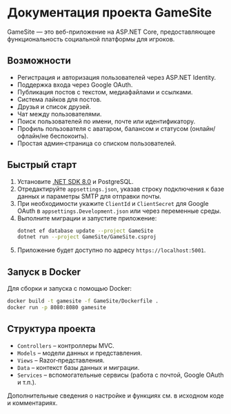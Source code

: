 # Документация проекта GameSite

GameSite — это веб-приложение на ASP.NET Core, предоставляющее функциональность социальной платформы для игроков.

## Возможности

- Регистрация и авторизация пользователей через ASP.NET Identity.
- Поддержка входа через Google OAuth.
- Публикация постов с текстом, медиафайлами и ссылками.
- Система лайков для постов.
- Друзья и список друзей.
- Чат между пользователями.
- Поиск пользователей по имени, почте или идентификатору.
- Профиль пользователя с аватаром, балансом и статусом (онлайн/офлайн/не беспокоить).
- Простая админ‑страница со списком пользователей.

## Быстрый старт

1. Установите [.NET SDK 8.0](https://dotnet.microsoft.com/download) и PostgreSQL.
2. Отредактируйте `appsettings.json`, указав строку подключения к базе данных и параметры SMTP для отправки почты.
3. При необходимости укажите `ClientId` и `ClientSecret` для Google OAuth в `appsettings.Development.json` или через переменные среды.
4. Выполните миграции и запустите приложение:
   ```bash
   dotnet ef database update --project GameSite
   dotnet run --project GameSite/GameSite.csproj
   ```
5. Приложение будет доступно по адресу `https://localhost:5001`.

## Запуск в Docker

Для сборки и запуска с помощью Docker:

```bash
docker build -t gamesite -f GameSite/Dockerfile .
docker run -p 8080:8080 gamesite
```

## Структура проекта

- `Controllers` – контроллеры MVC.
- `Models` – модели данных и представления.
- `Views` – Razor‑представления.
- `Data` – контекст базы данных и миграции.
- `Services` – вспомогательные сервисы (работа с почтой, Google OAuth и т.п.).

Дополнительные сведения о настройке и функциях см. в исходном коде и комментариях.
